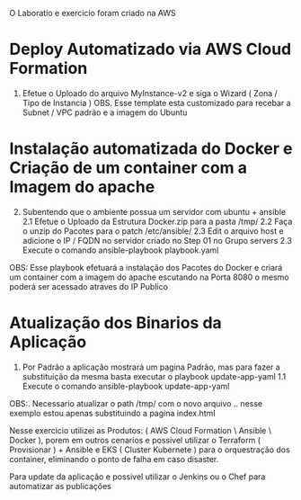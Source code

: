 O Laboratio e exercicio foram criado na AWS

# Deploy Automatizado via AWS Cloud Formation #

1. Efetue o Uploado do arquivo MyInstance-v2 e siga o Wizard ( Zona / Tipo de Instancia )
OBS. Esse template esta customizado para recebar a Subnet / VPC padrão e a imagem do Ubuntu

# Instalação automatizada do Docker e Criação de um container com a Imagem do apache #

2. Subentendo que o ambiente possua um servidor com ubuntu + ansible
2.1 Efetue o Uploado da Estrutura Docker.zip para a pasta /tmp/
2.2 Faça o unzip do Pacotes para o patch /etc/ansible/
2.3 Edit o arquivo host e adicione o IP / FQDN no servidor criado no Step 01 no Grupo servers
2.3 Execute o comando ansible-playbook playbook.yaml

OBS: Esse playbook efetuará a instalação dos Pacotes do Docker e criará um container com a imagem do apache escutando na Porta 8080 o mesmo poderá ser acessado atraves do IP Publico

# Atualização dos Binarios da Aplicação #

1. Por Padrão a aplicação mostrará um pagina Padrão, mas para fazer a substituição da mesma basta executar o playbook update-app-yaml
1.1 Execute o comando ansible-playbook update-app-yaml

OBS:. Necessario atualizar o path /tmp/ com o novo arquivo .. nesse exemplo estou apenas substituindo a pagina index.html 

Nesse exercicio utilizei as Produtos: ( AWS Cloud Formation \ Ansible \ Docker ), porem em outros cenarios e possivel utilizar o Terraform ( Provisionar ) + Ansible e EKS ( Cluster Kubernete ) para o orquestração dos container, eliminando o ponto de falha em caso disaster.

Para update da aplicação e possivel utilizar o Jenkins ou o Chef para automatizar as publicações
